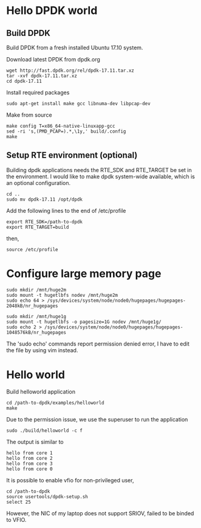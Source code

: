 # Hello DPDK world
## Build DPDK
Build DPDK from a fresh installed Ubuntu 17.10 system.

Download latest DPDK from dpdk.org

    wget http://fast.dpdk.org/rel/dpdk-17.11.tar.xz
    tar -xvf dpdk-17.11.tar.xz
    cd dpdk-17.11
Install required packages

    sudo apt-get install make gcc libnuma-dev libpcap-dev
Make from source

    make config T=x86_64-native-linuxapp-gcc
    sed -ri 's,(PMD_PCAP=).*,\1y,' build/.config
    make
## Setup RTE environment (optional)
Building dpdk applications needs the RTE_SDK and RTE_TARGET be set in the environment.
I would like to make dpdk system-wide available, which is an optional configuration.

    cd ..
    sudo mv dpdk-17.11 /opt/dpdk
Add the following lines to the end of /etc/profile

    export RTE_SDK=/path-to-dpdk
    export RTE_TARGET=build
then,

    source /etc/profile

# Configure large memory page
    sudo mkdir /mnt/huge2m
    sudo mount -t hugetlbfs nodev /mnt/huge2m
    sudo echo 64 > /sys/devices/system/node/node0/hugepages/hugepages-2048kB/nr_hugepages

    sudo mkdir /mnt/huge1g
    sudo mount -t hugetlbfs -o pagesize=1G nodev /mnt/huge1g/
    sudo echo 2 > /sys/devices/system/node/node0/hugepages/hugepages-1048576kB/nr_hugepages

The 'sudo echo' commands report permission denied error, I have to edit the file by using vim instead.

# Hello world
Build helloworld application

    cd /path-to-dpdk/examples/helloworld
    make
Due to the permission issue, we use the superuser to run the application

    sudo ./build/helloworld -c f
The output is similar to

    hello from core 1
    hello from core 2
    hello from core 3
    hello from core 0
It is possible to enable vfio for non-privileged user,

    cd /path-to-dpdk
    source usertools/dpdk-setup.sh
    select 25
However, the NIC of my laptop does not support SRIOV, failed to be binded to VFIO.
